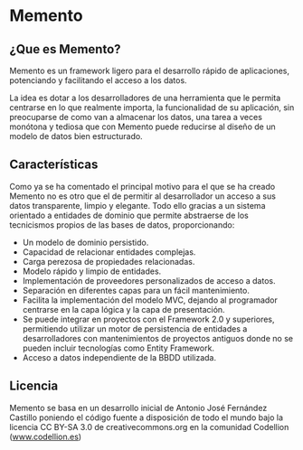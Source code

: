 Memento
=======

## ¿Que es Memento?
Memento es un framework ligero para el desarrollo rápido de aplicaciones, potenciando y facilitando el acceso a los datos.

La idea es dotar a los desarrolladores de una herramienta que le permita centrarse en lo que realmente importa, la funcionalidad de su aplicación, sin preocuparse de como van a almacenar los datos, una tarea a veces monótona y tediosa que con Memento puede reducirse al diseño de un modelo de datos bien estructurado.

## Características
Como ya se ha comentado el principal motivo para el que se ha creado Memento no es otro que el de permitir al desarrollador un acceso a sus datos transparente, limpio y elegante. Todo ello gracias a un sistema orientado a entidades de dominio que permite abstraerse de los tecnicismos propios de las bases de datos, proporcionando:

* Un modelo de dominio persistido.
* Capacidad de relacionar entidades complejas.
* Carga perezosa de propiedades relacionadas.
* Modelo rápido y limpio de entidades.
* Implementación de proveedores personalizados de acceso a datos.
* Separación en diferentes capas para un fácil mantenimiento.
* Facilita la implementación del modelo MVC, dejando al programador centrarse en la capa lógica y la capa de presentación.
* Se puede integrar en proyectos con el Framework 2.0 y superiores, permitiendo utilizar un motor de persistencia de entidades a desarrolladores con mantenimientos de proyectos antiguos donde no se pueden incluir tecnologías como Entity Framework.
* Acceso a datos independiente de la BBDD utilizada.

## Licencia
Memento se basa en un desarrollo inicial de Antonio José Fernández Castillo poniendo el código fuente a disposición de todo el mundo bajo la licencia CC BY-SA 3.0 de creativecommons.org en la comunidad Codellion (www.codellion.es)